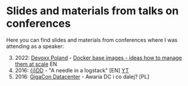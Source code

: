 # Slides and materials from talks on conferences

Here you can find slides and materials from conferences where I was attending as a speaker:

3. 2022: [Devoxx Poland](https://devoxx.pl) - [Docker base images - ideas how to manage them at scale](https://devoxx.pl/talk-details/?id=8805) EN
2. 2016: [{j}DD](https://jdd.org.pl) - "A needle in a logstack" [EN] [YT](https://www.youtube.com/watch?v=0n8U7ZB-DWA)
1. 2016: [GigaCon Datacenter](https://www.gigacon.org/) - Awaria DC i co dalej? [PL]
